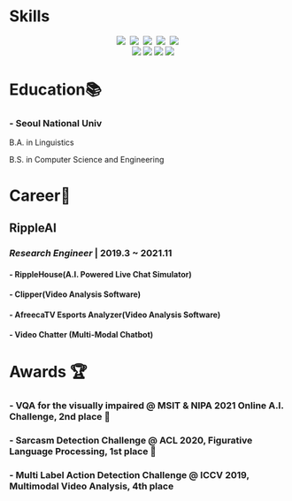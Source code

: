 # Skills

<p align='center'> <img src="https://img.shields.io/badge/Python-3766AB?style=flat-square&logo=Python&logoColor=white"/></a>&nbsp  <img src="https://img.shields.io/badge/MongoDB-4EA94B?style=flat-square&logo=mongodb&logoColor=white"/></a>&nbsp <img src="https://img.shields.io/badge/Pytorch-EE4C2C?style=flat-square&logo=Pytorch&logoColor=white"/></a>&nbsp <img src="https://img.shields.io/badge/Keras-eb3431?style=flat-square&logo=Keras&logoColor=white"/></a>&nbsp <img src="https://img.shields.io/badge/JupyterLab-f9b61a?style=flat-square&logo=Jupyter&logoColor=white"/></a>&nbsp </br> </a>&nbsp </a>&nbsp <img src="https://img.shields.io/badge/Sklearn-f9b61a?style=flat-square&logo=scikit-learn&logoColor=white"/> <img src="https://img.shields.io/badge/Git-000000?style=flat-square&logo=Git&logoColor=white"/> <img src="https://img.shields.io/badge/Docker-2496ED?style=flat-square&logo=Docker&logoColor=white"/> <img src="https://img.shields.io/badge/Flask-000000?style=flat-square&logo=Flask&logoColor=white"/>

# Education📚
### - Seoul National Univ
B.A. in Linguistics </p>
B.S. in Computer Science and Engineering </p>

# Career💼
## RippleAI 
### *Research Engineer* | 2019.3 ~ 2021.11
#### - RippleHouse(A.I. Powered Live Chat Simulator)
#### - Clipper(Video Analysis Software)
#### - AfreecaTV Esports Analyzer(Video Analysis Software)
#### - Video Chatter (Multi-Modal Chatbot)


# Awards 🏆
### - VQA for the visually impaired @ MSIT & NIPA 2021 Online A.I. Challenge, 2nd place 🥈

### - Sarcasm Detection Challenge @ ACL 2020, Figurative Language Processing, 1st place 🥇

### - Multi Label Action Detection Challenge @ ICCV 2019, Multimodal Video Analysis, 4th place
